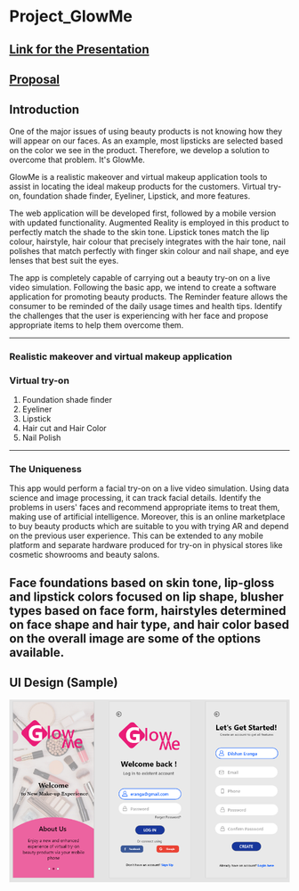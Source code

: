 # Project_GlowMe 
## [Link for the Presentation](https://www.canva.com/design/DAEn7QH1HtU/Ze4fNP-V7hVlsh3o0e9Jjg/view?utm_content=DAEn7QH1HtU&utm_campaign=designshare&utm_medium=link&utm_source=publishsharelink)
## [Proposal](https://www.canva.com/design/DAEnvSQImEU/mbPfaQ-sQLl9r5eYmrJqtQ/view?utm_content=DAEnvSQImEU&utm_campaign=designshare&utm_medium=link&utm_source=publishsharelink)
## Introduction
One of the major issues of using beauty products is not knowing how they will appear on our faces. As an example, most lipsticks are selected based on the color we see in the product. Therefore, we develop a solution to overcome that problem. It's GlowMe.

GlowMe is a realistic makeover and virtual makeup application tools to assist in locating the ideal makeup products for the customers. Virtual try-on, foundation shade finder, Eyeliner, Lipstick, and more features.

The web application will be developed first, followed by a mobile version with updated functionality. Augmented Reality is employed in this product to perfectly match the shade to the skin tone. Lipstick tones match the lip colour, hairstyle, hair colour that precisely integrates with the hair tone, nail polishes that match perfectly with finger skin colour and nail shape, and eye lenses that best suit the eyes.

The app is completely capable of carrying out a beauty try-on on a live video simulation. Following the basic app, we intend to create a software application for promoting beauty products. The Reminder feature allows the consumer to be reminded of the daily usage times and health tips. Identify the challenges that the user is experiencing with her face and propose appropriate items to help them overcome them.

---
### Realistic makeover and virtual makeup application
### Virtual try-on
1. Foundation shade finder
2. Eyeliner
3. Lipstick
4. Hair cut and Hair Color
5. Nail Polish
---
### The Uniqueness 
This app would perform a facial try-on on a live video simulation. Using data science and image processing, it can track facial details. Identify the problems in users' faces and recommend appropriate items to treat them, making use of artificial intelligence. Moreover, this is an online marketplace to buy beauty products which are suitable to you with trying AR and depend on the previous user experience. This can be extended to any mobile platform and separate hardware produced for try-on in physical stores like cosmetic showrooms and beauty salons. 

Face foundations based on skin tone, lip-gloss and lipstick colors focused on lip shape, blusher types based on face form, hairstyles determined on face shape and hair type, and hair color based on the overall image are some of the options available.
---
## UI Design (Sample)
![](https://github.com/HashanEranga/Project_GlowMe/blob/main/UI%20Components/glowMe.PNG)
